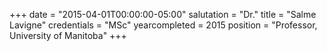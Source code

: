 +++
date = "2015-04-01T00:00:00-05:00"
salutation = "Dr."
title = "Salme Lavigne"
credentials = "MSc"
yearcompleted = 2015
position = "Professor, University of Manitoba"
+++
